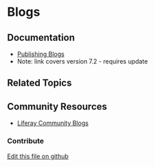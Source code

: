 # Blogs

## Documentation

* [Publishing Blogs](https://portal.liferay.dev/docs/7-2/user/-/knowledge_base/u/publishing-blogs)
* Note: link covers version 7.2 - requires update

## Related Topics


## Community Resources

* [Liferay Community Blogs](https://liferay.dev/blogs)

### Contribute

[Edit this file on github](https://github.com/olafk/controlpanel-documentation-docs/blob/master/md/73en/com_liferay_blogs_web_portlet_BlogsAdminPortlet/images.md)
